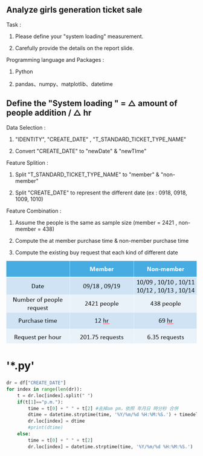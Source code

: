 ## Analyze girls generation ticket sale

Task : 

1. Please define your "system loading" measurement.
  
2. Carefully provide the details on the report slide.




Programming language and Packages : 

1. Python
  
2. pandas、numpy、matplotlib、datetime
  

## Define the "System loading " = △ amount of people addition  / △ hr 

Data Selection :

1. "IDENTITY", "CREATE_DATE" , "T_STANDARD_TICKET_TYPE_NAME"

2. Convert "CREATE_DATE" to "newDate" & "newTIme" 

Feature Splition :

1. Split "T_STANDARD_TICKET_TYPE_NAME" to "member" & "non-member"

2. Split "CREATE_DATE" to represent the different date (ex : 0918, 0918, 1009, 1010)

Feature Combination :

1. Assume the people is the same as sample size (member = 2421 , non-member = 438)

2. Compute the at member purchase time & non-member purchase time 

3. Compute the existing buy request that each kind of different date


![image](./img/result.PNG)



# '*.py'
``` python
dr = df["CREATE_DATE"]
for index in range(len(dr)):
    t = dr.loc[index].split(" ")
    if(t[1]=="p.m."):               
        time = t[0] + " " + t[2] #去掉am pm，依照 年月日 時分秒 合併      
        dtime = datetime.strptime(time, '%Y/%m/%d %H:%M:%S.') + timedelta(hours=12)  #如果為pm 新增12小時
        dr.loc[index] = dtime
        #print(dtime)       
    else:
        time = t[0] + " " + t[2]
        dr.loc[index] = datetime.strptime(time, '%Y/%m/%d %H:%M:%S.')
```


